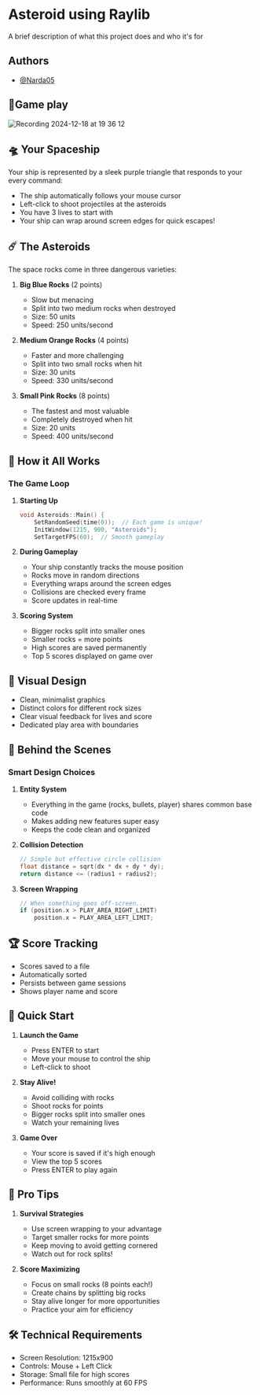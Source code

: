 # Asteroid using Raylib

A brief description of what this project does and who it's for


## Authors

- [@Narda05](https://github.com/Narda05)

## 🚀Game play 
![Recording 2024-12-18 at 19 36 12](https://github.com/user-attachments/assets/6c58873f-eadd-433d-888d-d6d249cfe470)


## 🛸 Your Spaceship

Your ship is represented by a sleek purple triangle that responds to your every command:
- The ship automatically follows your mouse cursor
- Left-click to shoot projectiles at the asteroids
- You have 3 lives to start with
- Your ship can wrap around screen edges for quick escapes!


## ☄️ The Asteroids
The space rocks come in three dangerous varieties:

1. **Big Blue Rocks** (2 points)
   - Slow but menacing
   - Split into two medium rocks when destroyed
   - Size: 50 units
   - Speed: 250 units/second

2. **Medium Orange Rocks** (4 points)
   - Faster and more challenging
   - Split into two small rocks when hit
   - Size: 30 units
   - Speed: 330 units/second

3. **Small Pink Rocks** (8 points)
   - The fastest and most valuable
   - Completely destroyed when hit
   - Size: 20 units
   - Speed: 400 units/second
## 🎯 How it All Works

### The Game Loop
1. **Starting Up**
   ```cpp
   void Asteroids::Main() {
       SetRandomSeed(time(0));  // Each game is unique!
       InitWindow(1215, 900, "Asteroids");
       SetTargetFPS(60);  // Smooth gameplay
   ```

2. **During Gameplay**
   - Your ship constantly tracks the mouse position
   - Rocks move in random directions
   - Everything wraps around the screen edges
   - Collisions are checked every frame
   - Score updates in real-time

3. **Scoring System**
   - Bigger rocks split into smaller ones
   - Smaller rocks = more points
   - High scores are saved permanently
   - Top 5 scores displayed on game over
## 🎨 Visual Design 
- Clean, minimalist graphics
- Distinct colors for different rock sizes
- Clear visual feedback for lives and score
- Dedicated play area with boundaries
## 🔧 Behind the Scenes

### Smart Design Choices
1. **Entity System**
   - Everything in the game (rocks, bullets, player) shares common base code
   - Makes adding new features super easy
   - Keeps the code clean and organized

2. **Collision Detection**
   ```cpp
   // Simple but effective circle collision
   float distance = sqrt(dx * dx + dy * dy);
   return distance <= (radius1 + radius2);
   ```

3. **Screen Wrapping**
   ```cpp
   // When something goes off-screen...
   if (position.x > PLAY_AREA_RIGHT_LIMIT)
       position.x = PLAY_AREA_LEFT_LIMIT;
   ```
##  🏆 Score Tracking

- Scores saved to a file
- Automatically sorted
- Persists between game sessions
- Shows player name and score
## 🚀 Quick Start

1. **Launch the Game**
   - Press ENTER to start
   - Move your mouse to control the ship
   - Left-click to shoot

2. **Stay Alive!**
   - Avoid colliding with rocks
   - Shoot rocks for points
   - Bigger rocks split into smaller ones
   - Watch your remaining lives

3. **Game Over**
   - Your score is saved if it's high enough
   - View the top 5 scores
   - Press ENTER to play again

## 🎯 Pro Tips

1. **Survival Strategies**
   - Use screen wrapping to your advantage
   - Target smaller rocks for more points
   - Keep moving to avoid getting cornered
   - Watch out for rock splits!

2. **Score Maximizing**
   - Focus on small rocks (8 points each!)
   - Create chains by splitting big rocks
   - Stay alive longer for more opportunities
   - Practice your aim for efficiency

##  🛠️ Technical Requirements

- Screen Resolution: 1215x900
- Controls: Mouse + Left Click
- Storage: Small file for high scores
- Performance: Runs smoothly at 60 FPS
